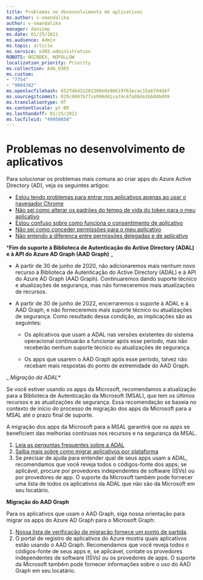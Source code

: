 ```yaml
---
title: Problemas no desenvolvimento de aplicativos
ms.author: v-smandalika
author: v-smandalika
manager: dansimp
ms.date: 01/25/2021
ms.audience: Admin
ms.topic: article
ms.service: o365-administration
ROBOTS: NOINDEX, NOFOLLOW
localization_priority: Priority
ms.collection: Adm_O365
ms.custom:
- "7754"
- "9004342"
ms.openlocfilehash: 652fd6431201380e8e96619f63ecac15a6704d4f
ms.sourcegitcommit: 029c4697b77ce996d41ca74c4fa86de1bb84bd99
ms.translationtype: HT
ms.contentlocale: pt-BR
ms.lasthandoff: 01/25/2021
ms.locfileid: "49950658"
---
```

# <a name="issues-developing-applications"></a>Problemas no desenvolvimento de aplicativos

Para solucionar os problemas mais comuns ao criar apps do Azure Active Directory (AD), veja os seguintes artigos:

- [Estou tendo problemas para entrar nos aplicativos apenas ao usar o navegador Chrome](https://docs.microsoft.com/office365/troubleshoot/miscellaneous/chrome-behavior-affects-applications) 
- [Não sei como alterar os padrões do tempo de vida do token para o meu aplicativo](https://docs.microsoft.com/azure/active-directory/develop/registration-config-change-token-lifetime-how-to) 
- [Estou confuso sobre como funciona o consentimento de aplicativo](https://docs.microsoft.com/azure/active-directory/application-dev-consent-framework) 
- [Não sei como conceder permissões para o meu aplicativo](https://docs.microsoft.com/azure/active-directory/manage-apps/configure-user-consent) 
- [Não entendo a diferença entre permissões delegadas e de aplicativo](https://docs.microsoft.com/azure/active-directory/develop/delegated-and-app-perms)

***Fim do suporte à Biblioteca de Autenticação do Active Directory (ADAL) e à API do Azure AD Graph (AAD Graph)** _

- A partir de 30 de junho de 2020, não adicionaremos mais nenhum novo recurso à Biblioteca de Autenticação do Active Directory (ADAL) e à API do Azure AD Graph (AAD Graph). Continuaremos dando suporte técnico e atualizações de segurança, mas não forneceremos mais atualizações de recursos.

- A partir de 30 de junho de 2022, encerraremos o suporte à ADAL e à AAD Graph, e não forneceremos mais suporte técnico ou atualizações de segurança. Como resultado dessa condição, as implicações são as seguintes:

    - Os aplicativos que usam a ADAL nas versões existentes do sistema operacional continuarão a funcionar após esse período, mas não receberão nenhum suporte técnico ou atualizações de segurança.

    - Os apps que usarem o AAD Graph após esse período, talvez não recebam mais respostas do ponto de extremidade do AAD Graph.

_ *Migração da ADAL**

Se você estiver usando os apps da Microsoft, recomendamos a atualização para a Biblioteca de Autenticação da Microsoft (MSAL), que tem os últimos recursos e as atualizações de segurança. Essa recomendação se baseia no contexto de início do processo de migração dos apps da Microsoft para a MSAL até o prazo final de suporte. 

A migração dos apps da Microsoft para a MSAL garantirá que os apps se beneficiem das melhorias contínuas nos recursos e na segurança da MSAL.

1. [Leia as perguntas frequentes sobre a ADAL](https://docs.microsoft.com/azure/active-directory/develop/msal-migration#frequently-asked-questions-faq) 
2. [Saiba mais sobre como migrar aplicativos por plataforma](https://docs.microsoft.com/azure/active-directory/develop/msal-migration#frequently-asked-questions-faq) 
3. Se precisar de ajuda para entender qual de seus apps usam a ADAL, recomendamos que você reveja todos o códigos-fonte dos apps; se aplicável, procure por provedores independentes de software (ISVs) ou por provedores de app. O suporte da Microsoft também pode fornecer uma lista de todos os aplicativos da ADAL que não são da Microsoft em seu locatário.

**Migração do AAD Graph**

Para os aplicativos que usam o AAD Graph, siga nossa orientação para migrar os apps do Azure AD Graph para o Microsoft Graph:

1. [Nossa lista de verificação de migração fornece um ponto de partida](https://docs.microsoft.com/graph/migrate-azure-ad-graph-planning-checklist). 
2. O portal de registro de aplicativos do Azure mostra quais aplicativos estão usando o AAD Graph. Recomendamos que você reveja todos o códigos-fonte de seus apps e, se aplicável, contate os provedores independentes de software (ISVs) ou os provedores de apps. O suporte da Microsoft também pode fornecer informações sobre o uso do AAD Graph em seu locatário.








